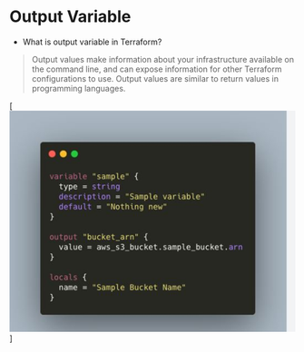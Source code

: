 # Output Variable

- What is output variable in Terraform?
> Output values make information about your infrastructure available on the command line, and can expose information for other Terraform configurations to use. Output values are similar to return values in programming languages.

[![Watch the video](output.jpg)]